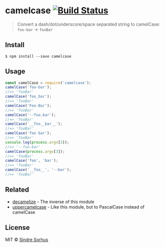 # camelcase [![Build Status](https://travis-ci.org/sindresorhus/camelcase.svg?branch=master)](https://travis-ci.org/sindresorhus/camelcase)
> Convert a dash/dot/underscore/space separated string to camelCase: `foo-bar` → `fooBar`
## Install
```
$ npm install --save camelcase
```
## Usage
```js
const camelCase = require('camelcase');
camelCase('foo-bar');
//=> 'fooBar'
camelCase('foo_bar');
//=> 'fooBar'
camelCase('Foo-Bar');
//=> 'fooBar'
camelCase('--foo.bar');
//=> 'fooBar'
camelCase('__foo__bar__');
//=> 'fooBar'
camelCase('foo bar');
//=> 'fooBar'
console.log(process.argv[3]);
//=> '--foo-bar'
camelCase(process.argv[3]);
//=> 'fooBar'
camelCase('foo', 'bar');
//=> 'fooBar'
camelCase('__foo__', '--bar');
//=> 'fooBar'
```
## Related
- [decamelize](https://github.com/sindresorhus/decamelize) - The inverse of this module
- [uppercamelcase](https://github.com/SamVerschueren/uppercamelcase) - Like this module, but to PascalCase instead of camelCase
## License
MIT © [Sindre Sorhus](https://sindresorhus.com)
